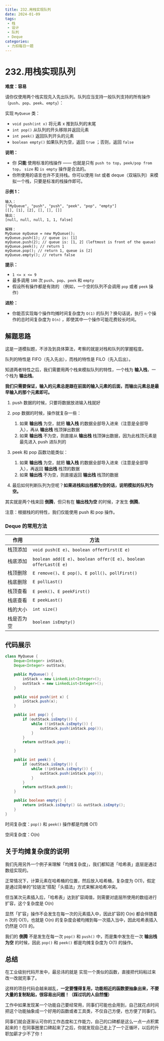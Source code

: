 ```yaml
---
title: 232.用栈实现队列
date: 2024-01-09
tags: 
 - 栈
 - 设计
 - 队列
 - Deque
categories:
 - 力扣每日一题
---
```


# 232.用栈实现队列

**难度：容易**

请你仅使用两个栈实现先入先出队列。队列应当支持一般队列支持的所有操作（`push`、`pop`、`peek`、`empty`）：

实现 `MyQueue` 类：

- `void push(int x)` 将元素 x 推到队列的末尾
- `int pop()` 从队列的开头移除并返回元素
- `int peek()` 返回队列开头的元素
- `boolean empty()` 如果队列为空，返回 `true` ；否则，返回 `false`

**说明：**

- 你 **只能** 使用标准的栈操作 —— 也就是只有 `push to top`，`peek/pop from top`， `size` 和 `is empty` 操作是合法的。
- 你所使用的语言也许不支持栈。你可以使用 list 或者 deque（双端队列）来模拟一个栈，只要是标准的栈操作即可。

**示例 1：**

```
输入：
["MyQueue", "push", "push", "peek", "pop", "empty"]
[[], [1], [2], [], [], []]
输出：
[null, null, null, 1, 1, false]

解释：
MyQueue myQueue = new MyQueue();
myQueue.push(1); // queue is: [1]
myQueue.push(2); // queue is: [1, 2] (leftmost is front of the queue)
myQueue.peek(); // return 1
myQueue.pop(); // return 1, queue is [2]
myQueue.empty(); // return false
```

**提示：**

- `1 <= x <= 9`
- 最多调用 `100` 次 `push`、`pop`、`peek` 和 `empty`
- 假设所有操作都是有效的 （例如，一个空的队列不会调用 `pop` 或者 `peek` 操作）

**进阶：**

- 你能否实现每个操作均摊时间复杂度为 `O(1)` 的队列？换句话说，执行 `n` 个操作的总时间复杂度为 `O(n)` ，即使其中一个操作可能花费较长时间。

## 解题思路

这是一道模拟题，不涉及到具体算法，考察的就是对栈和队列的掌握程度。

队列的特性是 FIFO（先入先出），而栈的特性是 FILO（先入后出）。

知道两者特性之后，我们需要用两个栈来模拟队列的特性，一个栈为 **输入栈**，一个栈为 **输出栈**。

**我们只需要保证，输入的元素总是跟在前面的输入元素的后面，而输出元素总是最早输入的那个元素即可。**

1. push 数据的时候，只要将数据放进输入栈就好
2. pop 数据的时候，操作就复杂一些：
   1. 如果 **输出栈** 为空，就把 **输入栈** 的数据全部导入进来（注意是全部导入），再从 **输出栈** 栈顶弹出数据
   2. 如果 **输出栈** 不为空，则直接从 **输出栈** 栈顶弹出数据，因为此栈顶元素是最先进入 push 进队列的

3. peek 和 pop 函数功能类似：
   1. 如果 **输出栈** 为空，就把 **输入栈** 的数据全部导入进来（注意是全部导入），再返回 **输出栈** 栈顶的数据
   2. 如果 **输出栈** 不为空，则直接返回 **输出栈** 栈顶的数据
4. 最后如何判断队列为空呢？**如果进栈和出栈都为空的话，说明模拟的队列为空。**

其实就是两个栈来回 **倒腾**，但只有在 **输出栈为空** 的时候，才发生 **倒腾**。

注意：根据栈的的特性，我们仅能使用 push 和 pop 操作。

### Deque 的常用方法

| 作用       | 方法                                                         |
| ---------- | ------------------------------------------------------------ |
| 栈顶添加   | `void push(E e)`、`boolean offerFirst(E e)`                  |
| 栈底添加   | `boolean add(E e)`、`boolean offer(E e)`、`boolean offerLast(E e)` |
| 栈顶删除   | `E remove()`、`E pop()`、`E poll()`、`pollFirst()`           |
| 栈底删除   | `E pollLast()`                                               |
| 栈顶查看   | `E peek()`、`E peekFirst()`                                  |
| 栈底查看   | `E peekLast()`                                               |
| 栈的大小   | `int size()`                                                 |
| 栈是否为空 | `boolean isEmpty()`                                          |

## 代码展示

```java
class MyQueue {
    Deque<Integer> inStack;
    Deque<Integer> outStack;

    public MyQueue() {
        inStack = new LinkedList<Integer>();
        outStack = new LinkedList<Integer>();
    }

    public void push(int x) {
        inStack.push(x);
    }

    public int pop() {
        if (outStack.isEmpty()) {
            while (!inStack.isEmpty()) {
                outStack.push(inStack.pop());
            }
        }
        return outStack.pop();

    }

    public int peek() {
        if (outStack.isEmpty()) {
            while (!inStack.isEmpty()) {
                outStack.push(inStack.pop());
            }
        }
        return outStack.peek();
    }

    public boolean empty() {
        return inStack.isEmpty() && outStack.isEmpty();
    }
}
```

时间复杂度：`pop()` 和 `peek()` 操作都是均摊 O(1)

空间复杂度：O(n)

## 关于均摊复杂度的说明

我们先用另外一个例子来理解「均摊复杂度」，我们都知道「哈希表」底层是通过数组实现的。

正常情况下，计算元素在哈希桶的位置，然后放入哈希桶，复杂度为 O(1)，假定是通过简单的“拉链法”搭配「头插法」方式来解决哈希冲突。

但当某次元素插入后，「哈希表」达到扩容阈值，则需要对底层所使用的数组进行扩容，这个复杂度是 O(n)

显然「扩容」操作不会发生在每一次的元素插入中，因此扩容的 O(n) 都会伴随着 n 次的 O(1)，也就是 O(n) 的复杂度会被均摊到每一次插入当中，因此哈希表插入仍然是 O(1) 的。

我们的 **倒腾** 不是发生在每一次 `pop()` 和 `push()` 中，而是集中发生在一次 **输出栈为空** 的时候，因此 `pop()` 和 `peek()` 都是均摊复杂度为 O(1) 的操作。

## 总结

在工业级别代码开发中，最忌讳的就是 实现一个类似的函数，直接把代码粘过来改一改就完事了。

这样的项目代码会越来越乱，**一定要懂得复用，功能相近的函数要抽象出来，不要大量的复制粘贴，很容易出问题！（踩过坑的人自然懂）**

工作中如果发现某一个功能自己要经常用，同事们可能也会用到，自己就花点时间把这个功能抽象成一个好用的函数或者工具类，不仅自己方便，也方便了同事们。

同事们就会逐渐认可你的工作态度和工作能力，自己的口碑都是这么一点一点积累起来的！在同事圈里口碑起来了之后，你就发现自己走上了一个正循环，以后的升职加薪才少不了你！
